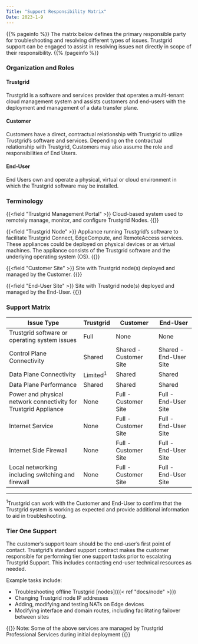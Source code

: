 ```yaml
---
Title: "Support Responsibility Matrix"
Date: 2023-1-9
---
```


{{% pageinfo %}}
The matrix below defines the primary responsible party for troubleshooting and resolving different types of issues. Trustgrid support can be engaged to assist in resolving issues not directly in scope of their responsibility.
{{% /pageinfo %}}

### Organization and Roles

#### Trustgrid

Trustgrid is a software and services provider that operates a multi-tenant cloud management system and assists customers and end-users with the deployment and management of a data transfer plane.

#### Customer

Customers have a direct, contractual relationship with Trustgrid to utilize Trustgrid’s software and services. Depending on the contractual relationship with Trustgrid, Customers may also assume the role and responsibilities of End Users.

#### End-User

End Users own and operate a physical, virtual or cloud environment in which the Trustgrid software may be installed.

### Terminology

{{<field "Trustgrid Management Portal" >}}
Cloud-based system used to remotely manage, monitor, and configure Trustgrid Nodes.
{{</field >}}

{{<field "Trustgrid Node" >}}
Appliance running Trustgrid’s software to facilitate Trustgrid Connect, EdgeCompute, and RemoteAccess services. These appliances could be deployed on physical devices or as virtual machines. The appliance consists of the Trustgrid software and the underlying operating system (OS).
{{</field >}}

{{<field "Customer Site" >}}
Site with Trustgrid node(s) deployed and managed by the Customer.
{{</field >}}

{{<field "End-User Site" >}}
Site with Trustgrid node(s) deployed and managed by the End-User.
{{</field >}}

### Support Matrix

| Issue Type                                                      | Trustgrid           | Customer               | End-User               |
| --------------------------------------------------------------- | ------------------- | ---------------------- | ---------------------- |
| Trustgrid software or operating system issues                   | Full                | None                   | None                   |
| Control Plane Connectivity                                      | Shared              | Shared - Customer Site | Shared - End-User Site |
| Data Plane Connectivity                                         | Limited<sup>1</sup> | Shared                 | Shared                 |
| Data Plane Performance                                          | Shared              | Shared                 | Shared                 |
| Power and physical network connectivity for Trustgrid Appliance | None                | Full - Customer Site   | Full - End-User Site   |
| Internet Service                                                | None                | Full - Customer Site   | Full - End-User Site   |
| Internet Side Firewall                                          | None                | Full - Customer Site   | Full - End-User Site   |
| Local networking including switching and firewall               | None                | Full - Customer Site   | Full - End-User Site   |

---

<sup>1</sup>Trustgrid can work with the Customer and End-User to confirm that the Trustgrid system is working as expected and provide additional information to aid in troubleshooting.

### Tier One Support

The customer’s support team should be the end-user’s first point of contact. Trustgrid’s standard support contract makes the customer responsible for performing tier one support tasks prior to escalating Trustgrid Support. This includes contacting end-user technical resources as needed.

Example tasks include:

- Troubleshooting offline Trustgrid [nodes]({{< ref "docs/node" >}})
- Changing Trustgrid node IP addresses
- Adding, modifying and testing NATs on Edge devices
- Modifying interface and domain routes, including facilitating failover between sites

{{<alert>}} Note: Some of the above services are managed by Trustgrid Professional Services during initial deployment {{</alert>}}
